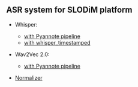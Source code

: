 ## ASR system for SLODiM platform

- Whisper:
  - [with Pyannote pipeline](whisper_pyannote.py)
  - [with whisper_timestamped](whisper_ts_norm.py)

- Wav2Vec 2.0:
  - [with Pyannote pipeline](wav2vec_pyannote.py)

- [Normalizer](normalizer.py)